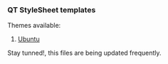 ### QT StyleSheet templates ###
Themes available:
1. [Ubuntu](https://github.com/GTRONICK/QSS/blob/master/Ubuntu.qss)

Stay tunned!, this files are being updated frequently.
